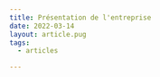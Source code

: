 ```yaml
---
title: Présentation de l'entreprise
date: 2022-03-14
layout: article.pug
tags:
  - articles

---
```

<!-- a voir après-->
